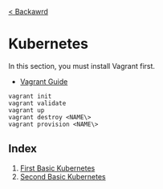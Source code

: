 [< Backawrd](../README.md)

# Kubernetes

In this section, you must install Vagrant first.

- [Vagrant Guide](../vagrant/README.md)

```shell
vagrant init
vagrant validate
vagrant up
vagrant destroy <NAME\>
vagrant provision <NAME\>
```

## Index

1. [First Basic Kubernetes](./1_basic_kubernetes/)
2. [Second Basic Kubernetes](./2_basic_kubernetes/)

<!-- ## Installation

1. Install helm
    ```shell
    choco install kubernetes-helm
    ```
2. [Install on Windows using Chocolatey, Scoop, or winget](https://kubernetes.io/docs/tasks/tools/install-kubectl-windows/#install-nonstandard-package-tools)
    ```shell
    choco install kubernetes-cli
    ``` -->